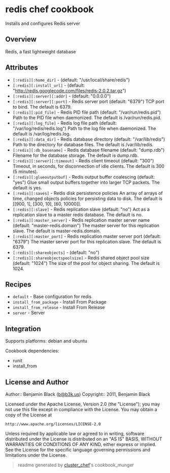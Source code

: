 # redis chef cookbook

Installs and configures Redis server

## Overview

Redis, a fast lightweight database

## Attributes

  
* `[:redis][:home_dir]`               -  (default: "/usr/local/share/redis")
* `[:redis][:install_url]`            -  (default: "http://redis.googlecode.com/files/redis-2.0.2.tar.gz")
* `[:redis][:server][:addr]`                   -  (default: "0.0.0.0")
* `[:redis][:server][:port]`                   - Redis server port (default: "6379")
  TCP port to bind.  The default is 6379.
* `[:redis][:pid_file]`               - Redis PID file path (default: "/var/run/redis.pid")
  Path to the PID file when daemonized.  The default is /var/run/redis.pid.
* `[:redis][:log_file]`               - Redis log file path (default: "/var/log/redis/redis.log")
  Path to the log file when daemonized.  The default is /var/log/redis.log.
* `[:redis][:data_dir]`               - Redis database directory (default: "/var/lib/redis")
  Path to the directory for database files.  The default is /var/lib/redis.
* `[:redis][:db_basename]`            - Redis database filename (default: "dump.rdb")
  Filename for the database storage.  The default is dump.rdb.
* `[:redis][:server][:timeout]`         - Redis client timeout (default: "300")
  Timeout, in seconds, for disconnection of idle clients.  The default is 300 (5 minutes).
* `[:redis][:glueoutputbuf]`          - Redis output buffer coalescing (default: "yes")
  Glue small output buffers together into larger TCP packets.  The default is yes.
* `[:redis][:saves]`                  - Redis disk persistence policies
  An array of arrays of time, changed objects policies for persisting data to disk.  The default is [[900, 1], [300, 10], [60, 10000]].
* `[:redis][:slave]`                  - Redis replication slave (default: "no")
  Act as a replication slave to a master redis database.  The default is no.
* `[:redis][:master_server]`          - Redis replication master server name (default: "master-redis.domain")
  The master server for this replication slave.  The default is master-redis.domain.
* `[:redis][:master_port]`            - Redis replication master server port (default: "6379")
  The master server port for this replication slave.  The default is 6379.
* `[:redis][:shareobjects]`           -  (default: "no")
* `[:redis][:shareobjectspoolsize]`   - Redis shared object pool size (default: "1024")
  The size of the pool for object sharing.  The default is 1024.

## Recipes 

* `default`                  - Base configuration for redis
* `install_from_package`     - Install From Package
* `install_from_release`     - Install From Release
* `server`                   - Server


## Integration

Supports platforms: debian and ubuntu

Cookbook dependencies:
* runit
* install_from


## License and Author

Author::                Benjamin Black (<b@b3k.us>)
Copyright::             2011, Benjamin Black

Licensed under the Apache License, Version 2.0 (the "License");
you may not use this file except in compliance with the License.
You may obtain a copy of the License at

    http://www.apache.org/licenses/LICENSE-2.0

Unless required by applicable law or agreed to in writing, software
distributed under the License is distributed on an "AS IS" BASIS,
WITHOUT WARRANTIES OR CONDITIONS OF ANY KIND, either express or implied.
See the License for the specific language governing permissions and
limitations under the License.

> readme generated by [cluster_chef](http://github.com/infochimps/cluster_chef)'s cookbook_munger

